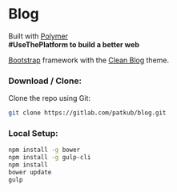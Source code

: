 # Blog
Built with [Polymer](https://www.polymer-project.org/)  
**\#UseThePlatform to build a better web**  

[Bootstrap](http://getbootstrap.com/) framework with the [Clean Blog](http://startbootstrap.com/template-overviews/clean-blog/) theme.  

### Download / Clone:

Clone the repo using Git:

```bash
git clone https://gitlab.com/patkub/blog.git
```

### Local Setup:
```bash
npm install -g bower
npm install -g gulp-cli
npm install
bower update
gulp
```
